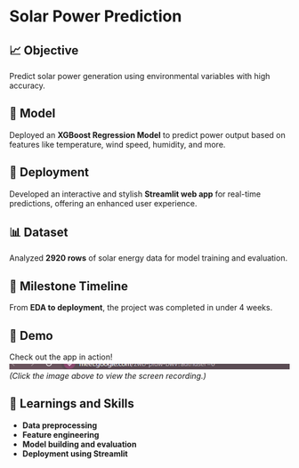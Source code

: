# Solar Power Prediction

## 📈 Objective
Predict solar power generation using environmental variables with high accuracy.

## 🚀 Model
Deployed an **XGBoost Regression Model** to predict power output based on features like temperature, wind speed, humidity, and more.

## 🎨 Deployment
Developed an interactive and stylish **Streamlit web app** for real-time predictions, offering an enhanced user experience.

## 📊 Dataset
Analyzed **2920 rows** of solar energy data for model training and evaluation.

## 📅 Milestone Timeline
From **EDA to deployment**, the project was completed in under 4 weeks.

## 🎥 Demo
Check out the app in action!  
[![Watch the Demo](images\solar_power_prediction.png)](images\solar_power_prediction_demo.mp4)  
*(Click the image above to view the screen recording.)*

## 🔗 Learnings and Skills
- **Data preprocessing**
- **Feature engineering**
- **Model building and evaluation**
- **Deployment using Streamlit**

